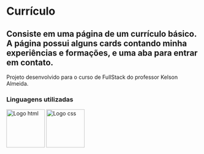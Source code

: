 <h1>Currículo</h1>

<h2>Consiste em uma página de um currículo básico. A página possui alguns cards contando minha experiências e formações, e uma aba para entrar em contato.</h2>

<p>Projeto desenvolvido para o curso de FullStack do professor Kelson Almeida.</p>

<h3>Linguagens utilizadas</h3>

<img src="https://www.w3.org/html/logo/downloads/HTML5_Badge_512.png" alt="Logo html" width="100px" height="100px">
<img src="https://upload.wikimedia.org/wikipedia/commons/thumb/6/62/CSS3_logo.svg/800px-CSS3_logo.svg.png" alt="Logo css" width="100px" height="100px">
